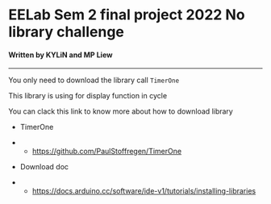 # EELab Sem 2 final project 2022 No library challenge 

#### Written by **KYLiN** and **MP Liew** 

---

You only need to download the library call ```TimerOne```

This library is using for display function in cycle 

You can clack this link to know more about how to download library 

- TimerOne
- - https://github.com/PaulStoffregen/TimerOne
  
- Download doc
- - https://docs.arduino.cc/software/ide-v1/tutorials/installing-libraries